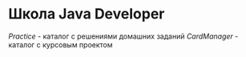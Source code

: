 # Школа Java Developer

*Practice* - каталог с решениями домашних заданий
*CardManager* - каталог с курсовым проектом
